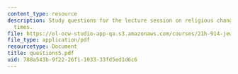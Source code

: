 ```yaml
---
content_type: resource
description: Study questions for the lecture session on religious change in Roman
  times.
file: https://ol-ocw-studio-app-qa.s3.amazonaws.com/courses/21h-914-jewish-history-from-biblical-to-modern-times-fall-2007/788a543b9f2226f1103333fd5ed1d6c6_questions5.pdf
file_type: application/pdf
resourcetype: Document
title: questions5.pdf
uid: 788a543b-9f22-26f1-1033-33fd5ed1d6c6
---
```

